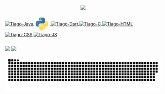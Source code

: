 
<div align="center">
  <a href="https://github.com/Tiago-Silverio-da-Costa">
  <img height="180em" src="https://github-readme-stats.vercel.app/api?username=Tiago-Silverio-da-Costa&show_icons=true&theme=chartreuse-dark&include_all_commits=true&count_private=true"/>
 <!–-
    <img height="180em" src="https://github-readme-stats.vercel.app/api/top-langs/?username=Tiago-Silverio-da-Costa&layout=compact&langs_count=7&theme=chartreuse-dark"/> 
  
</div>

  <div style="display: inline_block"><br>
  <img align="center" alt="Tiago-Java" height="50" width="50" src="https://cdn.jsdelivr.net/gh/devicons/devicon/icons/java/java-original.svg"/>
  <img align="center" alt="Tiago-Python" height="50" width="50" src="https://raw.githubusercontent.com/devicons/devicon/master/icons/python/python-original.svg"/>
  <img align="center" alt="Tiago-Dart" height="50" width"50" src="https://cdn.jsdelivr.net/gh/devicons/devicon/icons/dart/dart-original.svg"/>
  <img align="center" alt="Tiago-C" height="50" width"50" src="https://cdn.jsdelivr.net/gh/devicons/devicon/icons/c/c-original.svg"/>
  <img align="center" alt="Tiago-HTML" height="50" width"50" src="https://cdn.jsdelivr.net/gh/devicons/devicon/icons/html5/html5-original.svg" />
  <img align="center" alt="Tiago-CSS" height="50" width"50" src="https://cdn.jsdelivr.net/gh/devicons/devicon/icons/css3/css3-original.svg"/>
  <img align="center" alt="Tiago-JS" height="50" width"50" src="https://cdn.jsdelivr.net/gh/devicons/devicon/icons/css3/css3-original.svg"/>
  </div>
  
   ##
 
<div> 
  <a href="https://www.instagram.com/tiago_silverio_da_costa/" target="_blank"><img src="https://img.shields.io/badge/-Instagram-%23E4405F?style=for-the-badge&logo=instagram&logoColor=white" target="_blank"></a>
  <a href = "mailto:tiagosilveriodacosta@gmail.com"><img src=https://img.shields.io/badge/Gmail-D14836?style=for-the-badge&logo=gmail&logoColor=white
></a>
   
  ![Snake animation](https://github.com/Tiago-Silverio-da-Costa/Tiago-Silverio-da-Costa/blob/output/github-contribution-grid-snake.svg)
 
</div>
